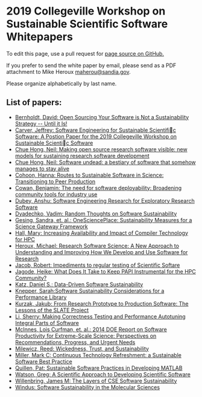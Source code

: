 # 2019 Collegeville Workshop on Sustainable Scientific Software Whitepapers

To edit this page, use a pull request for [page source on GitHub.](https://github.com/Collegeville/CW3S19/edit/master/WorkshopResources/WhitePapers/WhitePaperList.md)

If you prefer to send the white paper by email, please send as a PDF attachment to Mike Heroux <maherou@sandia.gov>.

Please organize alphabetically by last name.

## List of papers:
- [Bernholdt, David: Open Sourcing Your Software is Not a Sustainability Strategy -- Until it Is!](bernholdt-open-source-v02.pdf)
- [Carver, Jeffrey: Software Engineering for Sustainable Scientific Software: A Postion Paper for the 2019 Collegeville Workshop on Sustainable Scientic Software](Carver-SoftwareEngineering.pdf)
- [Chue Hong, Neil: Making open source research software visible: new models for sustaining research software development](ChueHongMakingOpenSourceResearchSoftwareVisible.pdf)
- [Chue Hong, Neil: Software undead: a bestiary of software that somehow manages to stay alive](ChueHongSoftwareUndead.pdf)
- [Cohoon, Hanna: Routes to Sustainable Software in Science: Transitioning to Peer Production](CohoonHandoutAOM.pdf)
- [Cowan, Benjamin: The need for software deployability: Broadening community tools for industry use](CowanBenjamin_Deployability.pdf)
- [Dubey, Anshu: Software Engineering Research for Exploratory Research Software](DubeyAnshu_whitepaper.pdf)
- [Dyadechko, Vadim: Random Thoughts on Software Sustainability](vdyadec-CS3S19.pdf)
- [Gesing, Sandra, et. al.: OneSciencePlace: Sustainability Measures for a Science Gateway Framework](SustainabilityOneSciencePlace.pdf)
- [Hall, Mary: Increasing Availability and Impact of Compiler Technology for HPC](HallMaryIncreasingAvailabilityofCompilerTechnologyforHPC.pdf)
- [Heroux, Michael: Research Software Science: A New Approach to Understanding and Improving How We Develop and Use Software for Research](HerouxResearchSoftwareScientist.pdf)
- [Jacob, Robert: Impediments to regular testing of Scientific Softare](JacobTestingCW3S19.pdf)
- [Jagode, Heike: What Does It Take to Keep PAPI Instrumental for the HPC Community?](JagodeHeike_CW3S19_papi.pdf)
- [Katz, Daniel S.: Data-Driven Software Sustainability](KatzDanielS_CW3S19_white_paper.pdf)
- [Knepper, Sarah:Software Sustainability Considerations for a Performance Library](Knepper_Intel_MKL_Software_Sustainability.pdf)
- [Kurzak, Jakub: From Research Prototype to Production Software: The Lessons of the SLATE Project](KurzakJakub_CW3S19_slate.pdf)
- [Li, Sherry: Making Correctness Testing and Performance Autotuning Integral Parts of Software](LiSherry_CWS319_whitepaper.pdf)
- [McInnes, Lois Curfman, et. al.: 2014 DOE Report on Software Productivity for Extreme-Scale Science: Perspectives on Recommendations, Progress, and Urgent Needs](swp4xs-perspectives-2019.pdf)
- [Milewicz, Reed: Wickedness, Trust, and Sustainability](MilewiczWickednessTrustSustainability.pdf)
- [Miller, Mark C: Continuous Technology Refreshment: a Sustainable Software Best Practice](markcmiller86_ctr.md)
- [Quillen, Pat: Sustainable Software Practices in Developing MATLAB](quillenCW3S19.pdf)
- [Watson, Greg: A Scientific Approach to Developing Scientific Software](CW3S19_watson.pdf)
- [Willenbring, James M: The Layers of CSE Software Sustainability](CSEswSustainabilityLayers.pdf)
- [Windus: Software Sustainability in the Molecular Sciences](WindusSustainabilityInMolecularSciences.pdf)

